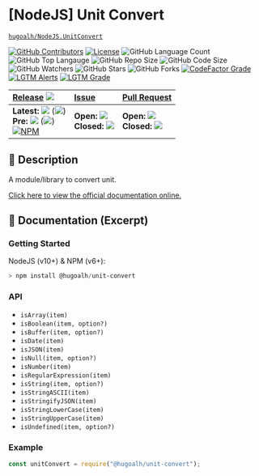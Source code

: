 # \[NodeJS\] Unit Convert

[`hugoalh/NodeJS.UnitConvert`](https://github.com/hugoalh/NodeJS.UnitConvert)

[![GitHub Contributors](https://img.shields.io/github/contributors/hugoalh/NodeJS.UnitConvert?logo=github&logoColor=ffffff&style=flat-square)](https://github.com/hugoalh/NodeJS.UnitConvert/graphs/contributors)
[![License](https://img.shields.io/github/license/hugoalh/NodeJS.UnitConvert?logo=github&logoColor=ffffff&style=flat-square)](./LICENSE.md)
![GitHub Language Count](https://img.shields.io/github/languages/count/hugoalh/NodeJS.UnitConvert?logo=github&logoColor=ffffff&style=flat-square)
![GitHub Top Langauge](https://img.shields.io/github/languages/top/hugoalh/NodeJS.UnitConvert?logo=github&logoColor=ffffff&style=flat-square)
![GitHub Repo Size](https://img.shields.io/github/repo-size/hugoalh/NodeJS.UnitConvert?logo=github&logoColor=ffffff&style=flat-square)
![GitHub Code Size](https://img.shields.io/github/languages/code-size/hugoalh/NodeJS.UnitConvert?logo=github&logoColor=ffffff&style=flat-square)
![GitHub Watchers](https://img.shields.io/github/watchers/hugoalh/NodeJS.UnitConvert?logo=github&logoColor=ffffff&style=flat-square)
![GitHub Stars](https://img.shields.io/github/stars/hugoalh/NodeJS.UnitConvert?logo=github&logoColor=ffffff&style=flat-square)
![GitHub Forks](https://img.shields.io/github/forks/hugoalh/NodeJS.UnitConvert?logo=github&logoColor=ffffff&style=flat-square)
[![CodeFactor Grade](https://img.shields.io/codefactor/grade/github/hugoalh/NodeJS.UnitConvert?logo=codefactor&logoColor=ffffff&style=flat-square)](https://www.codefactor.io/repository/github/hugoalh/nodejs.unitconvert)
[![LGTM Alerts](https://img.shields.io/lgtm/alerts/g/hugoalh/NodeJS.UnitConvert.svg?label=%20&logo=lgtm&logoColor=ffffff&style=flat-square)](https://lgtm.com/projects/g/hugoalh/NodeJS.UnitConvert/alerts)
[![LGTM Grade](https://img.shields.io/lgtm/grade/javascript/g/hugoalh/NodeJS.UnitConvert.svg?logo=lgtm&logoColor=ffffff&style=flat-square)](https://lgtm.com/projects/g/hugoalh/NodeJS.UnitConvert/context:javascript)

| **[Release](https://github.com/hugoalh/NodeJS.UnitConvert/releases)** ![](https://img.shields.io/github/downloads/hugoalh/NodeJS.UnitConvert/total?style=flat-square&color=000000&label=%20) | **[Issue](https://github.com/hugoalh/NodeJS.UnitConvert/issues?q=is%3Aissue)** | **[Pull Request](https://github.com/hugoalh/NodeJS.UnitConvert/pulls?q=is%3Apr)** |
|:----|:----|:----|
| **Latest:** ![](https://img.shields.io/github/release/hugoalh/NodeJS.UnitConvert?sort=semver&style=flat-square&color=000000&label=%20) (![](https://img.shields.io/github/release-date/hugoalh/NodeJS.UnitConvert?style=flat-square&color=000000&label=%20))<br />**Pre:** ![](https://img.shields.io/github/release/hugoalh/NodeJS.UnitConvert?include_prereleases&sort=semver&style=flat-square&color=000000&label=%20) (![](https://img.shields.io/github/release-date-pre/hugoalh/NodeJS.UnitConvert?style=flat-square&color=000000&label=%20))<br />[![NPM](https://img.shields.io/npm/v/@hugoalh/unit-convert?logo=npm&logoColor=ffffff&style=flat-square)](https://www.npmjs.com/package/@hugoalh/unit-convert) | **Open:** ![](https://img.shields.io/github/issues-raw/hugoalh/NodeJS.UnitConvert?style=flat-square&color=000000&label=%20)<br />**Closed:** ![](https://img.shields.io/github/issues-closed-raw/hugoalh/NodeJS.UnitConvert?style=flat-square&color=000000&label=%20) | **Open:** ![](https://img.shields.io/github/issues-pr-raw/hugoalh/NodeJS.UnitConvert?style=flat-square&color=000000&label=%20)<br />**Closed:** ![](https://img.shields.io/github/issues-pr-closed-raw/hugoalh/NodeJS.UnitConvert?style=flat-square&color=000000&label=%20) |

## 📜 Description

A module/library to convert unit.

[Click here to view the official documentation online.](https://github.com/hugoalh/NodeJS.UnitConvert/wiki)

## 📄 Documentation (Excerpt)

### Getting Started

NodeJS (v10+) & NPM (v6+):

```powershell
> npm install @hugoalh/unit-convert
```

### API

- `isArray(item)`
- `isBoolean(item, option?)`
- `isBuffer(item, option?)`
- `isDate(item)`
- `isJSON(item)`
- `isNull(item, option?)`
- `isNumber(item)`
- `isRegularExpression(item)`
- `isString(item, option?)`
- `isStringASCII(item)`
- `isStringifyJSON(item)`
- `isStringLowerCase(item)`
- `isStringUpperCase(item)`
- `isUndefined(item, option?)`

### Example

```javascript
const unitConvert = require("@hugoalh/unit-convert");

```
